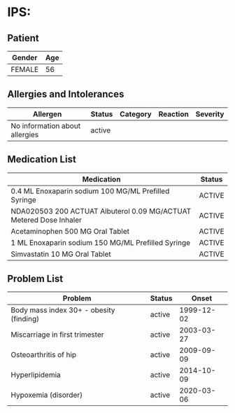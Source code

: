 # IPS:

## Patient

|Gender|Age|
|---|---|
|FEMALE|56|

## Allergies and Intolerances

|Allergen|Status|Category|Reaction|Severity|
|---|---|---|---|---|
|No information about allergies|active||||

## Medication List

|Medication|Status|
|---|---|
|0.4 ML Enoxaparin sodium 100 MG/ML Prefilled Syringe|ACTIVE|
|NDA020503 200 ACTUAT Albuterol 0.09 MG/ACTUAT Metered Dose Inhaler|ACTIVE|
|Acetaminophen 500 MG Oral Tablet|ACTIVE|
|1 ML Enoxaparin sodium 150 MG/ML Prefilled Syringe|ACTIVE|
|Simvastatin 10 MG Oral Tablet|ACTIVE|

## Problem List

|Problem|Status|Onset|
|---|---|---|
|Body mass index 30+ - obesity (finding)|active|1999-12-02|
|Miscarriage in first trimester|active|2003-03-27|
|Osteoarthritis of hip|active|2009-09-09|
|Hyperlipidemia|active|2014-10-09|
|Hypoxemia (disorder)|active|2020-03-06|
